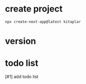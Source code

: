 # create project
```bash
npx create-next-app@latest kitaplar
```

# version
<!-- todo list -->

# todo list
[#1] add todo list
